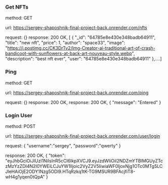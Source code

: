 ### Get NFTs

method: GET

url: https://sergey-shaposhnik-final-project-back.onrender.com/nfts

request: {}
response: 200 OK, [
{
"_id": "64785e8e430e348badb64911",
"title": "new nft",
"price": 1,
"author": "space33",
"image": "https://i.postimg.cc/CK3DrTv2/Img-Creator-ai-traditional-art-of-crash-bandicoot-with-sunflowers-at-back-art-nouveau-style.webp",
"description": "best nft ever",
"user": "64785e8e430e348badb64911"
},....]

### Ping

method: GET

url: https://sergey-shaposhnik-final-project-back.onrender.com/ping

request: {}
response: 200 OK, response: 200 OK, { "message": "Entered" }

### Login User

method: POST

url: https://sergey-shaposhnik-final-project-back.onrender.com/user/login

request: {
"username":"sergey",
"password":"qwerty"
}

response: 200 OK, {
"token": "eyJhbGciOiJIUzI1NiIsInR5cCI6IkpXVCJ9.eyJzdWIiOiI2NDZmYTBlMGUyZTczMzYzZDI4N2I0YWEiLCJuYW1lIjoic2VyZ2V5IiwiaWF0IjoxNjg1OTc0MTg5LCJleHAiOjE2ODY1Nzg5ODl9.HTqRzkq1tK-TG9MSUR9BFAcjfiT8-wH4g1yqen0tQpA"
}
